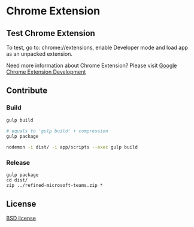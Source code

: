# Chrome Extension

## Test Chrome Extension

To test, go to: chrome://extensions, enable Developer mode and load app as an unpacked extension.

Need more information about Chrome Extension? Please visit [Google Chrome Extension Development](http://developer.chrome.com/extensions/devguide.html)

## Contribute

### Build

```bash
gulp build
```

```bash
# equals to 'gulp build' + compression
gulp package
```

```bash
nodemon -i dist/ -i app/scripts --exec gulp build
```

### Release

```
gulp package
cd dist/
zip ../refined-microsoft-teams.zip *
```

## License

[BSD license](http://opensource.org/licenses/bsd-license.php)
